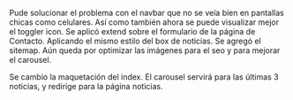 Pude solucionar el problema con el navbar que no se veía bien en pantallas chicas como celulares. Así como también ahora se puede visualizar mejor el toggler icon.
Se aplicó extend sobre el formulario de la página de Contacto. Aplicando el mismo estilo del box de noticias.
Se agregó el sitemap.
Aún queda por optimizar las imágenes para el seo y para mejorar el carousel.

Se cambio la maquetación del index. El carousel servirá para las últimas 3 noticias, y redirige para la página noticias.


